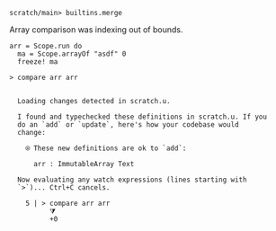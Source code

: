 ``` ucm :hide
scratch/main> builtins.merge
```

Array comparison was indexing out of bounds.

``` unison
arr = Scope.run do
  ma = Scope.arrayOf "asdf" 0
  freeze! ma

> compare arr arr
```

``` ucm :added-by-ucm

  Loading changes detected in scratch.u.

  I found and typechecked these definitions in scratch.u. If you
  do an `add` or `update`, here's how your codebase would
  change:

    ⍟ These new definitions are ok to `add`:
    
      arr : ImmutableArray Text

  Now evaluating any watch expressions (lines starting with
  `>`)... Ctrl+C cancels.

    5 | > compare arr arr
          ⧩
          +0
```
